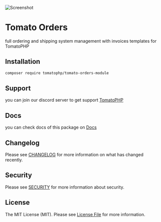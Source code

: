 ![Screenshot](https://github.com/tomatophp/tomato-orders-module/blob/master/art/screenshot.png)

# Tomato Orders

full ordering and shipping system management with invoices templates for TomatoPHP

## Installation

```bash
composer require tomatophp/tomato-orders-module
```

## Support

you can join our discord server to get support [TomatoPHP](https://discord.gg/Xqmt35Uh)

## Docs

you can check docs of this package on [Docs](https://docs.tomatophp.com/plugins/tomato-orders)

## Changelog

Please see [CHANGELOG](CHANGELOG.md) for more information on what has changed recently.

## Security

Please see [SECURITY](SECURITY.md) for more information about security.

## License

The MIT License (MIT). Please see [License File](LICENSE.md) for more information.

